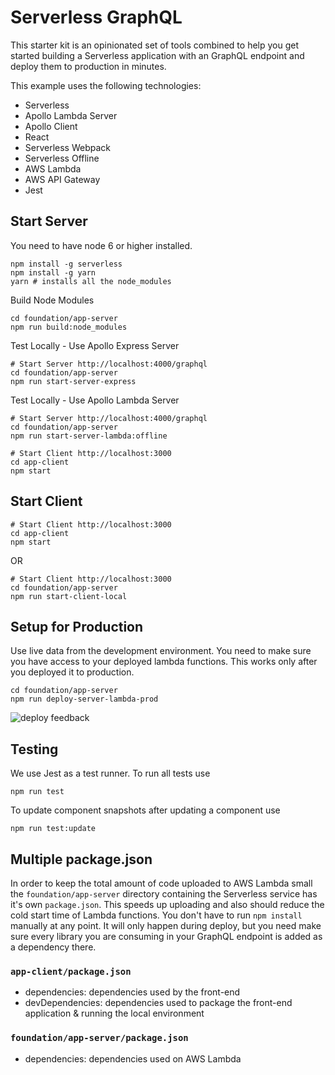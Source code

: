 # Serverless GraphQL

This starter kit is an opinionated set of tools combined to help you get started building a Serverless application with an GraphQL endpoint and deploy them to production in minutes.

This example uses the following technologies:

- Serverless
- Apollo Lambda Server
- Apollo Client
- React
- Serverless Webpack
- Serverless Offline
- AWS Lambda
- AWS API Gateway
- Jest

## Start Server

You need to have node 6 or higher installed.

```
npm install -g serverless
npm install -g yarn
yarn # installs all the node_modules
```

Build Node Modules
```
cd foundation/app-server
npm run build:node_modules
```

Test Locally - Use Apollo Express Server
```
# Start Server http://localhost:4000/graphql
cd foundation/app-server
npm run start-server-express
```

Test Locally - Use Apollo Lambda Server
```
# Start Server http://localhost:4000/graphql
cd foundation/app-server
npm run start-server-lambda:offline
```

```
# Start Client http://localhost:3000
cd app-client
npm start
```

## Start Client

```
# Start Client http://localhost:3000
cd app-client
npm start
```

OR

```
# Start Client http://localhost:3000
cd foundation/app-server
npm run start-client-local
```

## Setup for Production

Use live data from the development environment. You need to make sure you have access to your deployed lambda functions. This works only after you deployed it to production.

```
cd foundation/app-server
npm run deploy-server-lambda-prod
```

![deploy feedback](https://cloud.githubusercontent.com/assets/223045/19171420/6e271150-8bd1-11e6-9b49-e9fa88cac379.png)


## Testing

We use Jest as a test runner. To run all tests use

```
npm run test
```

To update component snapshots after updating a component use

```
npm run test:update
```

## Multiple package.json

In order to keep the total amount of code uploaded to AWS Lambda small the `foundation/app-server` directory containing the Serverless service has it's own `package.json`. This speeds up uploading and also should reduce the cold start time of Lambda functions. You don't have to run `npm install` manually at any point. It will only happen during deploy, but you need make sure every library you are consuming in your GraphQL endpoint is added as a dependency there.

### `app-client/package.json`

- dependencies: dependencies used by the front-end
- devDependencies: dependencies used to package the front-end application & running the local environment

### `foundation/app-server/package.json`

- dependencies: dependencies used on AWS Lambda
